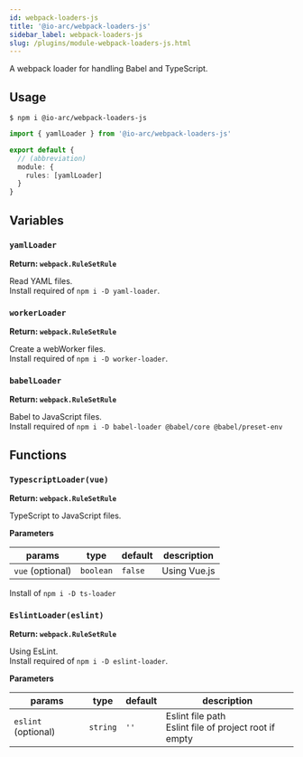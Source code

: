 ```yaml
---
id: webpack-loaders-js
title: '@io-arc/webpack-loaders-js'
sidebar_label: webpack-loaders-js
slug: /plugins/module-webpack-loaders-js.html
---
```


A webpack loader for handling Babel and TypeScript.

## Usage

```shell
$ npm i @io-arc/webpack-loaders-js
```

```typescript title="index.ts"
import { yamlLoader } from '@io-arc/webpack-loaders-js'

export default {
  // (abbreviation)
  module: {
    rules: [yamlLoader]
  }
}
```

## Variables

### `yamlLoader`

**Return: `webpack.RuleSetRule`**

Read YAML files.  
Install required of `npm i -D yaml-loader`.

### `workerLoader`

**Return: `webpack.RuleSetRule`**

Create a webWorker files.  
Install required of `npm i -D worker-loader`.

### `babelLoader`

**Return: `webpack.RuleSetRule`**

Babel to JavaScript files.  
Install required of `npm i -D babel-loader @babel/core @babel/preset-env`

## Functions

### `TypescriptLoader(vue)`

**Return: `webpack.RuleSetRule`**

TypeScript to JavaScript files.

**Parameters**

| params           | type      | default | description  |
| ---------------- | --------- | ------- | ------------ |
| `vue` (optional) | `boolean` | `false` | Using Vue.js |

Install of `npm i -D ts-loader`

### `EslintLoader(eslint)`

**Return: `webpack.RuleSetRule`**

Using EsLint.  
Install required of `npm i -D eslint-loader`.

**Parameters**

| params              | type     | default | description                                                |
| ------------------- | -------- | ------- | ---------------------------------------------------------- |
| `eslint` (optional) | `string` | `''`    | Eslint file path<br />Eslint file of project root if empty |
